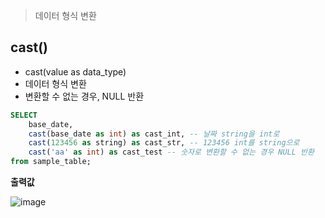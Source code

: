 > 데이터 형식 변환
## cast()
- cast(value as data_type)
- 데이터 형식 변환
- 변환할 수 없는 경우, NULL 반환

```sql
SELECT
    base_date, 
    cast(base_date as int) as cast_int, -- 날짜 string을 int로
    cast(123456 as string) as cast_str, -- 123456 int를 string으로
    cast('aa' as int) as cast_test -- 숫자로 변환할 수 없는 경우 NULL 반환
from sample_table;
```

**출력값**

![image](https://github.com/tjmoh23/Oracle/assets/51068987/0af4228a-270b-4cbe-93e6-04918dacc1ef)

